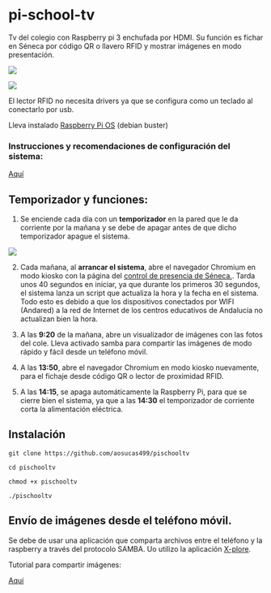 # pi-school-tv  

Tv del colegio con Raspberry pi 3 enchufada por HDMI. 
Su función es fichar en Séneca por código QR o llavero RFID y mostrar imágenes en modo presentación.

![](https://www.kubii.es/7147-large_default/raspberry-pi-3-modelo-b-1-gb-kubii.jpg)

![](https://images-na.ssl-images-amazon.com/images/I/61Ry5l0ARoL._AC_SL1500_.jpg)

El lector RFID no necesita drivers ya que se configura como un teclado al conectarlo por usb.

Lleva instalado [Raspberry Pi OS](https://www.raspberrypi.org/software/operating-systems/#raspberry-pi-os-32-bit) (debian buster) 

### Instrucciones y recomendaciones de configuración del sistema: 

[Aquí](https://github.com/aosucas499/pischooltv/wiki/Preconfiguraci%C3%B3n-del-sistema)


## Temporizador y funciones:

1. Se enciende cada día con un **temporizador** en la pared que le da corriente por la mañana y se debe de apagar antes de que dicho temporizador apague el sistema.

![](https://images-na.ssl-images-amazon.com/images/I/41c3xcYQaFL.__AC_SY300_QL70_ML2_.jpg)


2. Cada mañana, al **arrancar el sistema**, abre el navegador Chromium en modo kiosko con la página del [control de presencia de Séneca.](https://seneca.juntadeandalucia.es/controldepresencia/). Tarda unos 40 segundos en iniciar, ya que durante los primeros 30 segundos, el sistema lanza un script que actualiza la hora y la fecha en el sistema. Todo esto es debido a que los dispositivos conectados por WIFI (Andared) a la red de Internet de los centros educativos de Andalucía no actualizan bien la hora.

3. A las **9:20** de la mañana, abre un visualizador de imágenes con las fotos del cole. Lleva activado samba para compartir las imágenes de modo rápido y fácil desde un teléfono móvil.

4. A las **13:50**, abre el navegador Chromium en modo kiosko nuevamente, para el fichaje desde código QR o lector de proximidad RFID. 

5. A las **14:15**, se apaga automáticamente la Raspberry Pi, para que se cierre bien el sistema, ya que a las **14:30** el temporizador de corriente corta la alimentación eléctrica.

## Instalación

`git clone https://github.com/aosucas499/pischooltv`

`cd pischooltv`

`chmod +x pischooltv`

`./pischooltv`

## Envío de imágenes desde el teléfono móvil.

Se debe de usar una aplicación que comparta archivos entre el teléfono y la raspberry a través del protocolo SAMBA. Uo utilizo la aplicación [X-plore](https://play.google.com/store/apps/details?id=com.lonelycatgames.Xplore&hl=es_419&gl=ES).

Tutorial para compartir imágenes: 

[Aquí](https://github.com/aosucas499/pischooltv/wiki/Im%C3%A1genes-de-Android-a-la-Raspberry)

